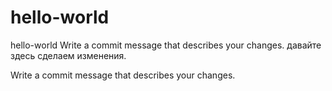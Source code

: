# hello-world
hello-world
Write a commit message that describes your changes.
давайте здесь сделаем изменения.

Write a commit message that describes your changes.
